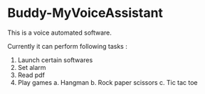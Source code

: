 # Buddy-MyVoiceAssistant

This is a voice automated software. 

Currently it can perform following tasks :
  
  1. Launch certain softwares
  2. Set alarm 
  3. Read pdf
  4. Play games 
    a. Hangman
    b. Rock paper scissors
    c. Tic tac toe
  
